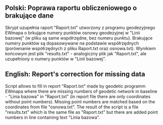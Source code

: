 ## Polski: Poprawa raportu obliczeniowego o brakujące dane

Skrypt uzupełnia raport "Raport.txt" utworzony z programu geodezyjnego EWmapa 
o brkujące numery punktów osnowy geodezyjnej w "Linii bazowej" (w pliku są same
współrzędne, bez numeru punktu). Brakujące numery punktów są dopasowywane na podstawie
współrzędnych (porównanie współrzędnych z pliku Raport.txt oraz osnowa.txt). 
Wynikiem końcowym jest plik "results.txt" - analogiczny plik jak "Raport.txt", ale uzupełniony 
o numery punktów w "Linii bazowej".

## English: Report's correction for missing data

Script allows to fill in report "Raport.txt" made by geodetic programm EWmapa where
there are missing numbers of geodetic network in baseline - "Linia bazowa" in "Raport.txt"
(in report file there are only coordinates without point numbers). Missing point numbers are
matched based on the coordinates from file "osnowa.txt". The result of the script is a file 
"results.txt" which is the same file as "Raport.txt" but there are added point numbers in line 
containing text "Linia bazowa".
